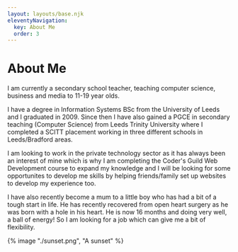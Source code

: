 ```yaml
---
layout: layouts/base.njk
eleventyNavigation:
  key: About Me
  order: 3
---
```

# About Me

I am currently a secondary school teacher, teaching computer science, business and media to 11-19 year olds.

I have a degree in Information Systems BSc from the University of Leeds and I graduated in 2009.
Since then I have also gained a PGCE in secondary teaching (Computer Science) from Leeds Trinity University where I completed a SCITT placement working in three different schools in Leeds/Bradford areas.

I am looking to work in the private technology sector as it has always been an interest of mine which is why I am completing the Coder's Guild Web Development course to expand my knowledge and I will be looking for some opportunites to develop me skills by helping friends/family set up websites to develop my experience too.

I have also recently become a mum to a little boy who has had a bit of a tough start in life. He has recently recovered from open heart surgery as he was born with a hole in his heart. He is now 16 months and doing very well, a ball of energy! So I am looking for a job which can give me a bit of flexibility.

{% image "./sunset.png", "A sunset" %}
